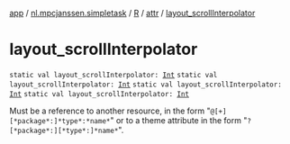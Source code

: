 [app](../../../index.md) / [nl.mpcjanssen.simpletask](../../index.md) / [R](../index.md) / [attr](index.md) / [layout_scrollInterpolator](.)

# layout_scrollInterpolator

`static val layout_scrollInterpolator: `[`Int`](https://kotlinlang.org/api/latest/jvm/stdlib/kotlin/-int/index.html)
`static val layout_scrollInterpolator: `[`Int`](https://kotlinlang.org/api/latest/jvm/stdlib/kotlin/-int/index.html)
`static val layout_scrollInterpolator: `[`Int`](https://kotlinlang.org/api/latest/jvm/stdlib/kotlin/-int/index.html)
`static val layout_scrollInterpolator: `[`Int`](https://kotlinlang.org/api/latest/jvm/stdlib/kotlin/-int/index.html)

Must be a reference to another resource, in the form "`@[+][*package*:]*type*:*name*`" or to a theme attribute in the form "`?[*package*:][*type*:]*name*`".

